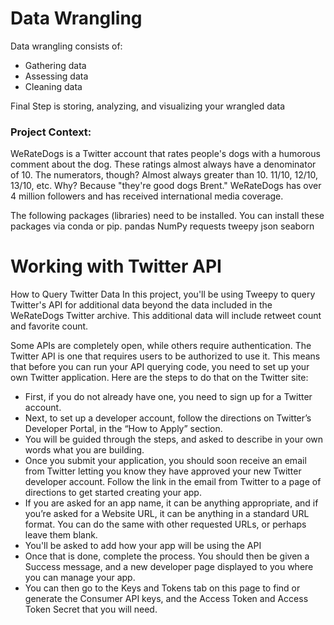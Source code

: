 # Data Wrangling

Data wrangling consists of:
- Gathering data 
- Assessing data
- Cleaning data

Final Step is storing, analyzing, and visualizing your wrangled data

### Project Context: 
WeRateDogs is a Twitter account that rates people's dogs with a humorous comment about the dog. These ratings almost always have a denominator of 10. The numerators, though? Almost always greater than 10. 11/10, 12/10, 13/10, etc. Why? Because "they're good dogs Brent." WeRateDogs has over 4 million followers and has received international media coverage.

The following packages (libraries) need to be installed. You can install these packages via conda or pip.
pandas
NumPy
requests
tweepy
json
seaborn

# Working with Twitter API

How to Query Twitter Data
In this project, you'll be using Tweepy to query Twitter's API for additional data beyond the data included in the WeRateDogs Twitter archive. This additional data will include retweet count and favorite count.

Some APIs are completely open, while others require authentication. The Twitter API is one that requires users to be authorized to use it. This means that before you can run your API querying code, you need to set up your own Twitter application. Here are the steps to do that on the Twitter site:

- First, if you do not already have one, you need to sign up for a Twitter account.
- Next, to set up a developer account, follow the directions on Twitter’s Developer Portal, in the “How to Apply” section.
- You will be guided through the steps, and asked to describe in your own words what you are building.
- Once you submit your application, you should soon receive an email from Twitter letting you know they have approved your new Twitter developer account. Follow the link in the email from Twitter to a page of directions to get started creating your app.
- If you are asked for an app name, it can be anything appropriate, and if you’re asked for a Website URL, it can be anything in a standard URL format. You can do the same with other requested URLs, or perhaps leave them blank.
- You'll be asked to add how your app will be using the API
- Once that is done, complete the process. You should then be given a Success message, and a new developer page displayed to you where you can manage your app.
- You can then go to the Keys and Tokens tab on this page to find or generate the Consumer API keys, and the Access Token and Access Token Secret that you will need.
